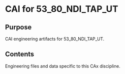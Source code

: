 # CAI for 53_80_NDI_TAP_UT

## Purpose
CAI engineering artifacts for 53_80_NDI_TAP_UT.

## Contents
Engineering files and data specific to this CAx discipline.
